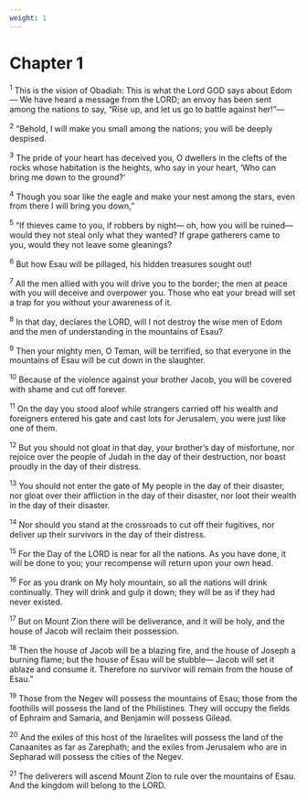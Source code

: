 ```yaml
---
weight: 1
---
```


# Chapter 1

<sup>1</sup> This is the vision of Obadiah: This is what the Lord GOD says about Edom— We have heard a message from the LORD; an envoy has been sent among the nations to say, “Rise up, and let us go to battle against her!”— 

<sup>2</sup> “Behold, I will make you small among the nations; you will be deeply despised. 

<sup>3</sup> The pride of your heart has deceived you, O dwellers in the clefts of the rocks whose habitation is the heights, who say in your heart, ‘Who can bring me down to the ground?’ 

<sup>4</sup> Though you soar like the eagle and make your nest among the stars, even from there I will bring you down,” 

<sup>5</sup> “If thieves came to you, if robbers by night— oh, how you will be ruined— would they not steal only what they wanted? If grape gatherers came to you, would they not leave some gleanings? 

<sup>6</sup> But how Esau will be pillaged, his hidden treasures sought out! 

<sup>7</sup> All the men allied with you will drive you to the border; the men at peace with you will deceive and overpower you. Those who eat your bread will set a trap for you without your awareness of it. 

<sup>8</sup> In that day, declares the LORD, will I not destroy the wise men of Edom and the men of understanding in the mountains of Esau? 

<sup>9</sup> Then your mighty men, O Teman, will be terrified, so that everyone in the mountains of Esau will be cut down in the slaughter. 

<sup>10</sup> Because of the violence against your brother Jacob, you will be covered with shame and cut off forever. 

<sup>11</sup> On the day you stood aloof while strangers carried off his wealth and foreigners entered his gate and cast lots for Jerusalem, you were just like one of them. 

<sup>12</sup> But you should not gloat in that day, your brother’s day of misfortune, nor rejoice over the people of Judah in the day of their destruction, nor boast proudly in the day of their distress. 

<sup>13</sup> You should not enter the gate of My people in the day of their disaster, nor gloat over their affliction in the day of their disaster, nor loot their wealth in the day of their disaster. 

<sup>14</sup> Nor should you stand at the crossroads to cut off their fugitives, nor deliver up their survivors in the day of their distress. 

<sup>15</sup> For the Day of the LORD is near for all the nations. As you have done, it will be done to you; your recompense will return upon your own head. 

<sup>16</sup> For as you drank on My holy mountain, so all the nations will drink continually. They will drink and gulp it down; they will be as if they had never existed. 

<sup>17</sup> But on Mount Zion there will be deliverance, and it will be holy, and the house of Jacob will reclaim their possession. 

<sup>18</sup> Then the house of Jacob will be a blazing fire, and the house of Joseph a burning flame; but the house of Esau will be stubble— Jacob will set it ablaze and consume it. Therefore no survivor will remain from the house of Esau.” 

<sup>19</sup> Those from the Negev will possess the mountains of Esau; those from the foothills will possess the land of the Philistines. They will occupy the fields of Ephraim and Samaria, and Benjamin will possess Gilead. 

<sup>20</sup> And the exiles of this host of the Israelites will possess the land of the Canaanites as far as Zarephath; and the exiles from Jerusalem who are in Sepharad will possess the cities of the Negev. 

<sup>21</sup> The deliverers will ascend Mount Zion to rule over the mountains of Esau. And the kingdom will belong to the LORD.

